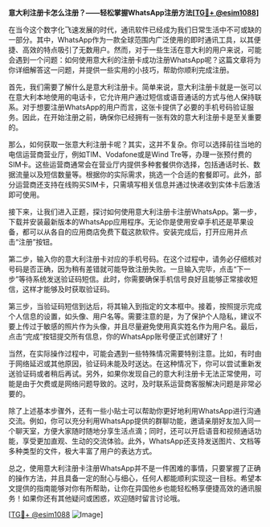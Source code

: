 **意大利注册卡怎么注册？——轻松掌握WhatsApp注册方法[[TG💪+ @esim1088](https://t.me/s/esim1088)]**

在当今这个数字化飞速发展的时代，通讯软件已经成为我们日常生活中不可或缺的一部分。其中，WhatsApp作为一款全球范围内广泛使用的即时通讯工具，以其便捷、高效的特点吸引了无数用户。然而，对于一些生活在意大利的用户来说，可能会遇到一个问题：如何使用意大利的注册卡成功注册WhatsApp呢？这篇文章将为你详细解答这一问题，并提供一些实用的小技巧，帮助你顺利完成注册。

首先，我们需要了解什么是意大利注册卡。简单来说，意大利注册卡就是一张可以在意大利本地使用的电话卡，它允许用户通过短信或语音通话的方式与他人保持联系。对于想要注册WhatsApp的用户而言，这张卡提供了必要的手机号码验证服务。因此，在开始注册之前，确保你已经拥有一张有效的意大利注册卡是至关重要的。

那么，如何获取一张意大利注册卡呢？其实，这并不复杂。你可以选择前往当地的电信运营商营业厅，例如TIM、Vodafone或是Wind Tre等，办理一张预付费的SIM卡。这些运营商通常会在营业厅内提供多种套餐供你选择，包括通话时长、数据流量以及短信数量等。根据你的实际需求，挑选一个合适的套餐即可。此外，部分运营商还支持在线购买SIM卡，只需填写相关信息并通过快递收到实体卡后激活即可使用。

接下来，让我们进入正题，探讨如何使用意大利注册卡注册WhatsApp。第一步，下载并安装最新版本的WhatsApp应用程序。无论你是使用安卓手机还是苹果设备，都可以从各自的应用商店免费下载这款软件。安装完成后，打开应用并点击“注册”按钮。

第二步，输入你的意大利注册卡对应的手机号码。在这个过程中，请务必仔细核对号码是否正确，因为稍有差错就可能导致注册失败。一旦输入完毕，点击“下一步”等待系统发送验证码短信。此时，你需要确保手机信号良好且能够正常接收短信，这样才能够及时获取验证码。

第三步，当验证码短信到达后，将其输入到指定的文本框中。接着，按照提示完成个人信息的设置，如头像、用户名等。需要注意的是，为了保护个人隐私，建议不要上传过于敏感的照片作为头像，并且尽量避免使用真实姓名作为用户名。最后，点击“完成”按钮提交所有信息，你的WhatsApp账号便正式创建好了！

当然，在实际操作过程中，可能会遇到一些特殊情况需要特别注意。比如，有时由于网络延迟或其他原因，验证码未能及时送达。在这种情况下，你可以尝试重新发送验证码或者稍后再试。另外，如果你发现自己的意大利注册卡无法正常使用，可能是由于欠费或是网络问题导致的。这时，及时联系运营商客服解决问题是非常必要的。

除了上述基本步骤外，还有一些小贴士可以帮助你更好地利用WhatsApp进行沟通交流。例如，你可以充分利用WhatsApp提供的群聊功能，邀请亲朋好友加入同一个聊天室，方便大家随时随地分享生活点滴；同时，还可以开启语音和视频通话功能，享受更加直观、生动的交流体验。此外，WhatsApp还支持发送图片、文档等多种类型的文件，极大丰富了用户的表达方式。

总之，使用意大利注册卡注册WhatsApp并不是一件困难的事情，只要掌握了正确的操作方法，并且具备一定的耐心与细心，任何人都能顺利实现这一目标。希望本文提供的指南能够对你有所帮助，让你在异国他乡也能轻松畅享便捷高效的通讯服务！如果你还有其他疑问或困惑，欢迎随时留言讨论哦。

[[TG💪+ @esim1088](https://t.me/s/esim1088) ![Image](https://i.postimg.cc/4NQfJmqS/Snipaste-2025-05-13-00-14-12.png)]